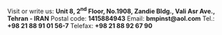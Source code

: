 Visit or write us:
__Unit 8, 2<sup>nd</sup> Floor, No.1908, Zandie Bldg., Vali Asr Ave., Tehran - IRAN__
Postal code: __1415884943__
Email: __bmpinst@aol.com__
Tel.: __+98 21 88 91 01 56-7__
Telefax: __+98 21 88 92 67 90__